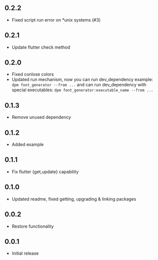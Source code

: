 [comment]: <> (Changelog bum example)
[comment]: <> (## version)
[comment]: <> (### Breaking Changes or ### New Features)
[comment]: <> (* Change description)

## 0.2.2

* Fixed script run error on *unix systems (#3)

## 0.2.1

* Update flutter check method

## 0.2.0

* Fixed conlose colors
* Updated run mechanism, now you can run dev_dependency
example: `dpm font_generator --from ...` and can run dev_dependency with special executables: `dpm font_generator:executable_name --from ...`

## 0.1.3

* Remove unused dependency

## 0.1.2 

* Added example

## 0.1.1

* Fix flutter {get,update} capability

## 0.1.0

* Updated readme, fixed getting, upgrading & linking packages

## 0.0.2

* Restore functionality

## 0.0.1

* Initial release
